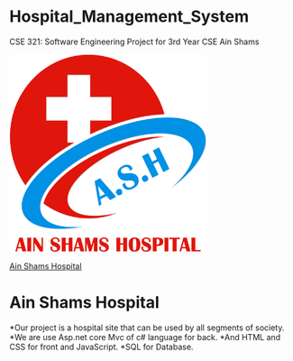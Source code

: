 # Hospital_Management_System
CSE 321: Software Engineering Project for 3rd Year CSE Ain Shams 


<img src="https://github.com/Heba-Atef99/Hospital_Management_System/blob/main/images/ASH%202B.png" width="350" height="350">


[Ain Shams Hospital](https://github.com/Heba-Atef99/Hospital_Management_System)


# Ain Shams Hospital

*Our project is a hospital site that can be used by all segments of society.
*We are use Asp.net core Mvc of c# language for back.
*And HTML and CSS for front and JavaScript.
*SQL for Database. 

